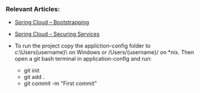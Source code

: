 ### Relevant Articles:
- [Spring Cloud – Bootstrapping](http://www.baeldung.com/spring-cloud-bootstrapping)
- [Spring Cloud – Securing Services](http://www.baeldung.com/spring-cloud-securing-services)

- To run the project copy the appliction-config folder to c:\Users\{username}\ on Windows or /Users/{username}/ on *nix. Then open a git bash terminal in application-config and run:
  - git init
  - git add .
  - git commit -m "First commit"
